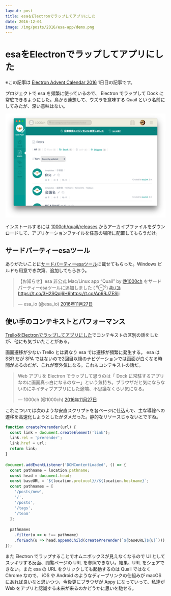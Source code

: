 ```yaml
---
layout: post
title: esaをElectronでラップしてアプリにした
date: 2016-12-01
image: /img/posts/2016/esa-app/demo.png
---
```


# esaをElectronでラップしてアプリにした

※この記事は [Electron Advent Calendar 2016](http://qiita.com/advent-calendar/2016/electron) 1日目の記事です。

プロジェクトで esa を頻繁に使っているので、 Electron でラップして Dock に常駐できるようにした。鳥から連想して、ウズラを意味する Quail という名前にしてみたが、深い意味はない。

![Quail](/img/posts/2016/esa-app/demo.png)

インストールするには [1000ch/quail/releases](https://github.com/1000ch/quail/releases) からアーカイブファイルをダウンロードして、アプリケーションファイルを任意の場所に配置してもらうだけ。

## サードパーティーesaツール

ありがたいことに[サードパーティーesaツール](https://docs.esa.io/posts/158)に載せてもらった。Windows ビルドも用意でき次第、追加してもらおう。

<blockquote class="twitter-tweet" data-lang="ja"><p lang="ja" dir="ltr">【お知らせ】esa 非公式 Mac/Linux app “Quail” by <a href="https://twitter.com/1000ch">@1000ch</a> をサードパーティーesaツールに追加しました ( ⁰⊖⁰) <a href="https://twitter.com/hashtag/%EF%BE%84%EF%BE%89%EF%BD%BA%EF%BE%84?src=hash">#ﾄﾉｺﾄ</a><a href="https://t.co/3H2SQqj6H6">https://t.co/3H2SQqj6H6</a><a href="https://t.co/Ap6RJZESIj">https://t.co/Ap6RJZESIj</a></p>&mdash; esa_io (@esa_io) <a href="https://twitter.com/esa_io/status/802846086972833792">2016年11月27日</a></blockquote>

## 使い手のコンテキストとパフォーマンス

[TrelloをElectronでラップしてアプリにした](/posts/2016/trello-app.html)でコンテキストの区別の話をしたが、他にも気づいたことがある。

画面遷移が少ない Trello とは異なり esa では遷移が頻繁に発生する。 esa は SSR だが SPA ではないので2回目以降のナビゲーションでは画面が白くなる時間があるのだが、これが案外気になる。これもコンテキストの話だ。

<blockquote class="twitter-tweet" data-lang="ja"><p lang="ja" dir="ltr">Web アプリを Electron でラップして思うのは「 Dock に常駐するアプリなのに画面真っ白になるのなー」という気持ち。ブラウザだと気にならないのにネイティブアプリにした途端、不思議なくらい気になる。</p>&mdash; 1000ch (@1000ch) <a href="https://twitter.com/1000ch/status/802894791025389575">2016年11月27日</a></blockquote>

これについては次のような安直スクリプトを各ページに仕込んで、主な導線への遷移を高速化しようとしたがダメだった。静的なリソースじゃないとですね。

```javascript
function createPrerender(url) {
  const link = document.createElement('link');
  link.rel = 'prerender';
  link.href = url;
  return link;
}

document.addEventListener('DOMContentLoaded', () => {
  const pathname = location.pathname;
  const head = document.head;
  const baseURL = `${location.protocol}//${location.hostname}`;
  const pathnames = [
    '/posts/new',
    '/',
    '/posts',
    '/tags',
    '/team'
  ];

  pathnames
    .filter(u => u !== pathname)
    .forEach(u => head.appendChild(createPrerender(`${baseURL}${u}`)));
});
```

また Electron でラップすることでオムニボックスが見えなくなるので UI としてスッキリする反面、閲覧ページの URL を参照できない。結果、URL をシェアできない。また esa の URL をクリックしても起動するのは Quail ではなく Chrome なので、 iOS や Android のようなディープリンクの仕組みが macOS にあれば良いなと思いつつ、今後更にブラウザが Appy になっていって、私達が Web をアプリと認識する未来が来るのかどうかに思いを馳せる。
